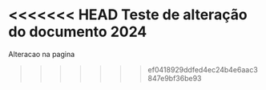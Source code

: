 <<<<<<< HEAD
Teste de alteração do documento 2024
=======
Alteracao na pagina
>>>>>>> ef0418929ddfed4ec24b4e6aac3847e9bf36be93
